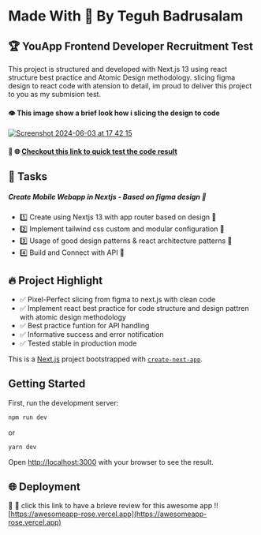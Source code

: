 
# Made With 💖 By Teguh Badrusalam 
## :trophy: YouApp Frontend Developer Recruitment Test

This project is structured and developed with Next.js 13 using react structure best practice and Atomic Design methodology. slicing figma design to react code with atension to detail, im proud to deliver this project to you as my submision test.

#### :eye: This image show a brief look how i slicing the design to code

[![Screenshot 2024-06-03 at 17 42 15](https://github.com/Teguh010/awesomeapp/assets/49009268/02089adc-858b-4054-bbe9-b5d222a54de6)](https://www.canva.com/design/DAGHD9a5-Xs/bC2eAD6v0M8HW6Kd5pS0Eg/view?utm_content=DAGHD9a5-Xs&utm_campaign=designshare&utm_medium=link&utm_source=editor)

#### :rocket: :globe_with_meridians: [Checkout this link to quick test the code result](https://awesomeapp-rose.vercel.app) 

## :memo: Tasks 
##### Create Mobile Webapp in Nextjs - Based on figma design :star2:
- :one: Create using Nextjs 13 with app router based on design :100:
- :two: Implement tailwind css custom and modular configuration :100: 
- :three: Usage of good design patterns & react architecture patterns :100: 
- :four: Build and Connect with API :100:


## :fire: Project Highlight

- :white_check_mark: Pixel-Perfect slicing from figma to next.js  with clean code
- :white_check_mark:  Implement react best practice for code structure and design pattren with atomic design methodology
- :white_check_mark:  Best practice funtion for API handling
- :white_check_mark: Informative success and error notification
- :white_check_mark: Tested stable in production mode



This is a [Next.js](https://nextjs.org/) project bootstrapped with [`create-next-app`](https://github.com/vercel/next.js/tree/canary/packages/create-next-app).

## Getting Started

First, run the development server:

```bash
npm run dev
```
or 

```bash
yarn dev
```

Open [http://localhost:3000](http://localhost:3000) with your browser to see the result.


## :globe_with_meridians: Deployment 
:rocket: :rocket: click this link to have a brieve review for this awesome app !!
[https://awesomeapp-rose.vercel.app](https://awesomeapp-rose.vercel.app) 
